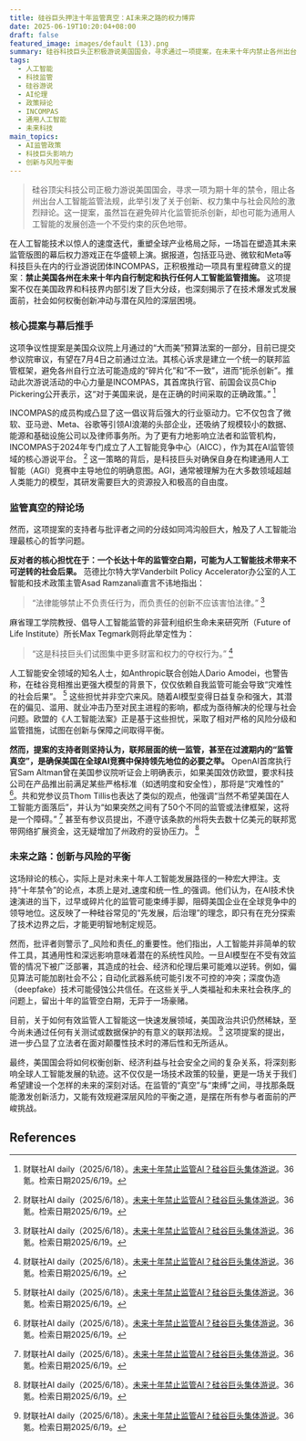```yaml
---
title: 硅谷巨头押注十年监管真空：AI未来之路的权力博弈
date: 2025-06-19T10:20:04+08:00
draft: false
featured_image: images/default (13).png
summary: 硅谷科技巨头正积极游说美国国会，寻求通过一项提案，在未来十年内禁止各州出台人工智能监管法规，旨在避免碎片化监管阻碍创新并确保联邦统一治理。该提案由INCOMPAS等行业团体推动，虽然支持者认为其能促进美国AI领先地位，但批评者则担忧长期的监管真空可能导致权力集中、扼杀负责任的创新并带来灾难性的社会后果。这场辩论凸显了创新速度与社会风险之间的深刻矛盾，将决定美国乃至全球人工智能未来的发展路径。
tags: 
  - 人工智能
  - 科技监管
  - 硅谷游说
  - AI伦理
  - 政策辩论
  - INCOMPAS
  - 通用人工智能
  - 未来科技
main_topics: 
  - AI监管政策
  - 科技巨头影响力
  - 创新与风险平衡
---
```


> 硅谷顶尖科技公司正极力游说美国国会，寻求一项为期十年的禁令，阻止各州出台人工智能监管法规，此举引发了关于创新、权力集中与社会风险的激烈辩论。这一提案，虽然旨在避免碎片化监管扼杀创新，却也可能为通用人工智能的发展创造一个不受约束的灰色地带。

在人工智能技术以惊人的速度迭代，重塑全球产业格局之际，一场旨在塑造其未来监管版图的幕后权力游戏正在华盛顿上演。据报道，包括亚马逊、微软和Meta等科技巨头在内的行业游说团体INCOMPAS，正积极推动一项具有里程碑意义的提案：**禁止美国各州在未来十年内自行制定和执行任何人工智能监管措施。** 这项提案不仅在美国政界和科技界内部引发了巨大分歧，也深刻揭示了在技术爆发式发展面前，社会如何权衡创新冲动与潜在风险的深层困境。

### 核心提案与幕后推手

这项争议性提案是美国众议院上月通过的“大而美”预算法案的一部分，目前已提交参议院审议，有望在7月4日之前通过立法。其核心诉求是建立一个统一的联邦监管框架，避免各州自行立法可能造成的“碎片化”和“不一致”，进而“扼杀创新”。推动此次游说活动的中心力量是INCOMPAS，其首席执行官、前国会议员Chip Pickering公开表示，这“对于美国来说，是在正确的时间采取的正确政策。” [^1]

INCOMPAS的成员构成凸显了这一倡议背后强大的行业驱动力。它不仅包含了微软、亚马逊、Meta、谷歌等引领AI浪潮的头部企业，还吸纳了规模较小的数据、能源和基础设施公司以及律师事务所。为了更有力地影响立法者和监管机构，INCOMPAS于2024年专门成立了人工智能竞争中心（AICC），作为其在AI监管领域的核心游说平台。 [^1] 这一策略的背后，是科技巨头对确保自身在构建通用人工智能（AGI）竞赛中主导地位的明确意图。AGI，通常被理解为在大多数领域超越人类能力的模型，其研发需要巨大的资源投入和极高的自由度。

### 监管真空的辩论场

然而，这项提案的支持者与批评者之间的分歧如同鸿沟般巨大，触及了人工智能治理最核心的哲学问题。

**反对者的核心担忧在于：一个长达十年的监管空白期，可能为人工智能技术带来不可逆转的社会后果。** 范德比尔特大学Vanderbilt Policy Accelerator办公室的人工智能和技术政策主管Asad Ramzanali直言不讳地指出：

> “法律能够禁止不负责任行为，而负责任的创新不应该害怕法律。” [^1]

麻省理工学院教授、倡导人工智能监管的非营利组织生命未来研究所（Future of Life Institute）所长Max Tegmark则将此举定性为：

> “这是科技巨头们试图集中更多财富和权力的夺权行为。” [^1]

人工智能安全领域的知名人士，如Anthropic联合创始人Dario Amodei，也警告称，在硅谷竞相推出更强大模型的背景下，仅仅依赖自我监管可能会导致“灾难性的社会后果”。 [^1] 这些担忧并非空穴来风。随着AI模型变得日益复杂和强大，其潜在的偏见、滥用、就业冲击乃至对民主进程的影响，都成为亟待解决的伦理与社会问题。欧盟的《人工智能法案》正是基于这些担忧，采取了相对严格的风险分级和监管措施，试图在创新与保障之间取得平衡。

**然而，提案的支持者则坚持认为，联邦层面的统一监管，甚至在过渡期内的“监管真空”，是确保美国在全球AI竞赛中保持领先地位的必要之举。** OpenAI首席执行官Sam Altman曾在美国参议院听证会上明确表示，如果美国效仿欧盟，要求科技公司在产品推出前满足某些严格标准（如透明度和安全性），那将是“灾难性的” [^1]。共和党参议员Thom Tillis也表达了类似的观点，他强调“当然不希望美国在人工智能方面落后”，并认为“如果突然之间有了50个不同的监管或法律框架，这将是一个障碍。” [^1] 甚至有参议员提出，不遵守该条款的州将失去数十亿美元的联邦宽带网络扩展资金，这无疑增加了州政府的妥协压力。 [^1]

### 未来之路：创新与风险的平衡

这场辩论的核心，实际上是对未来十年人工智能发展路径的一种宏大押注。支持“十年禁令”的论点，本质上是对_速度和统一性_的强调。他们认为，在AI技术快速演进的当下，过早或碎片化的监管可能束缚手脚，阻碍美国企业在全球竞争中的领导地位。这反映了一种硅谷常见的“先发展，后治理”的理念，即只有在充分探索了技术边界之后，才能更明智地制定规范。

然而，批评者则警示了_风险和责任_的重要性。他们指出，人工智能并非简单的软件工具，其通用性和深远影响意味着潜在的系统性风险。一旦AI模型在不受有效监管的情况下被广泛部署，其造成的社会、经济和伦理后果可能难以逆转。例如，偏见算法可能加剧社会不公；自动化武器系统可能引发不可控的冲突；深度伪造（deepfake）技术可能侵蚀公共信任。在这些关乎_人类福祉和未来社会秩序_的问题上，留出十年的监管空白期，无异于一场豪赌。

目前，关于如何有效监管人工智能这一快速发展领域，美国政治共识仍然稀缺，至今尚未通过任何有关测试或数据保护的有意义的联邦法规。 [^1] 这项提案的提出，进一步凸显了立法者在面对颠覆性技术时的滞后性和无所适从。

最终，美国国会将如何权衡创新、经济利益与社会安全之间的复杂关系，将深刻影响全球人工智能发展的轨迹。这不仅仅是一场技术政策的较量，更是一场关于我们希望建设一个怎样的未来的深刻对话。在监管的“真空”与“束缚”之间，寻找那条既能激发创新活力，又能有效规避深层风险的平衡之道，是摆在所有参与者面前的严峻挑战。

## References
[^1]: 财联社AI daily（2025/6/18）。[未来十年禁止监管AI？硅谷巨头集体游说](https://m.36kr.com/p/3342722011363844)。36氪。检索日期2025/6/19。
[^2]: （2025/6/18）。[未来十年禁止监管AI？硅谷巨头集体游说这其中是福是祸](https://finance.sina.com.cn/jjxw/2025-06-18/doc-infansqh7726931.shtml)。新浪财经。检索日期2025/6/19。
[^3]: （2025/6/18）。[硅谷巨头集体出动！要求美国各州“十年不准管AI”！](https://finance.eastmoney.com/a/202506183433785817.html)。东方财富。检索日期2025/6/19。
